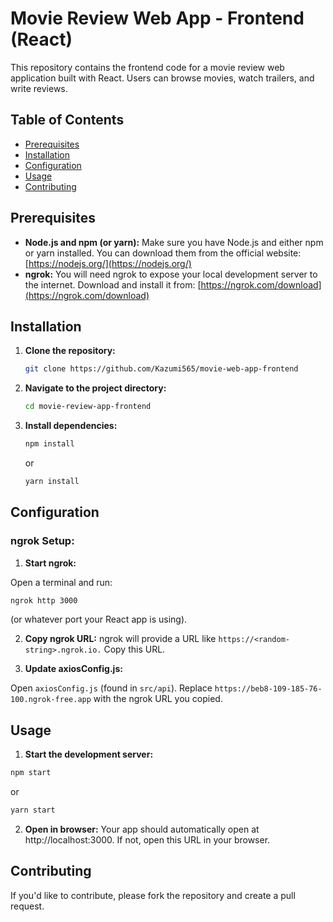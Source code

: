 # Movie Review Web App - Frontend (React)

This repository contains the frontend code for a movie review web application built with React. Users can browse movies, watch trailers, and write reviews.

## Table of Contents

- [Prerequisites](#prerequisites)
- [Installation](#installation)
- [Configuration](#configuration)
- [Usage](#usage)
- [Contributing](#contributing)

## Prerequisites

- **Node.js and npm (or yarn):** Make sure you have Node.js and either npm or yarn installed. You can download them from the official website: [https://nodejs.org/](https://nodejs.org/)
- **ngrok:** You will need ngrok to expose your local development server to the internet. Download and install it from: [https://ngrok.com/download](https://ngrok.com/download)

## Installation

1. **Clone the repository:**

   ```bash
   git clone https://github.com/Kazumi565/movie-web-app-frontend

2. **Navigate to the project directory:**
   ```bash
   cd movie-review-app-frontend

3. **Install dependencies:**
   
   ```bash
   npm install
   ```
   or

   ```bash
   yarn install
   ```
## Configuration
### **ngrok Setup:**

1. **Start ngrok:**

Open a terminal and run:
```bash
ngrok http 3000
```
(or whatever port your React app is using).

2. **Copy ngrok URL:**
ngrok will provide a URL like `https://<random-string>.ngrok.io.` Copy this URL.


3. **Update axiosConfig.js:**

Open `axiosConfig.js` (found in `src/api`).
Replace `https://beb8-109-185-76-100.ngrok-free.app` with the ngrok URL you copied.

## Usage
1. **Start the development server:**

```bash
npm start 
```
or

```bash
yarn start
```

2. **Open in browser:**
Your app should automatically open at http://localhost:3000. If not, open this URL in your browser.

## Contributing
If you'd like to contribute, please fork the repository and create a pull request.
